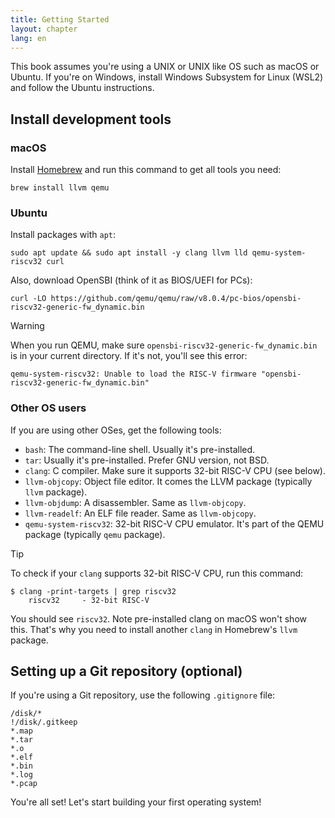 ```yaml
---
title: Getting Started
layout: chapter
lang: en
---
```


This book assumes you're using a UNIX or UNIX like OS such as macOS or Ubuntu. If you're on Windows, install Windows Subsystem for Linux (WSL2) and follow the Ubuntu instructions.

## Install development tools

### macOS 

Install [Homebrew](https://brew.sh) and run this command to get all tools you need:

```
brew install llvm qemu
```

### Ubuntu

Install packages with `apt`:

```
sudo apt update && sudo apt install -y clang llvm lld qemu-system-riscv32 curl
```

Also, download OpenSBI (think of it as BIOS/UEFI for PCs):

```
curl -LO https://github.com/qemu/qemu/raw/v8.0.4/pc-bios/opensbi-riscv32-generic-fw_dynamic.bin
```

> [!WARNING]
>
> When you run QEMU, make sure `opensbi-riscv32-generic-fw_dynamic.bin` is in your current directory. If it's not, you'll see this error:
>
> ```
> qemu-system-riscv32: Unable to load the RISC-V firmware "opensbi-riscv32-generic-fw_dynamic.bin"
> ```

### Other OS users

If you are using other OSes, get the following tools:

- `bash`: The command-line shell. Usually it's pre-installed.
- `tar`: Usually it's pre-installed. Prefer GNU version, not BSD.
- `clang`: C compiler. Make sure it supports 32-bit RISC-V CPU (see below).
- `llvm-objcopy`: Object file editor. It comes the LLVM package (typically `llvm` package).
- `llvm-objdump`: A disassembler. Same as `llvm-objcopy`.
- `llvm-readelf`: An ELF file reader. Same as `llvm-objcopy`.
- `qemu-system-riscv32`: 32-bit RISC-V CPU emulator. It's part of the QEMU package (typically `qemu` package).

> [!TIP]
>
> To check if your `clang` supports 32-bit RISC-V CPU, run this command:
>
> ```
> $ clang -print-targets | grep riscv32
>     riscv32     - 32-bit RISC-V
> ```
>
> You should see `riscv32`. Note pre-installed clang on macOS won't show this. That's why you need to install another `clang` in Homebrew's `llvm` package.

## Setting up a Git repository (optional)

If you're using a Git repository, use the following `.gitignore` file:

```plain:.gitignore
/disk/*
!/disk/.gitkeep
*.map
*.tar
*.o
*.elf
*.bin
*.log
*.pcap
```

You're all set! Let's start building your first operating system!
